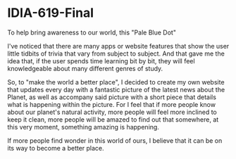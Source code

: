 # IDIA-619-Final
To help bring awareness to our world, this "Pale Blue Dot"

I've noticed that there are many apps or website features that show the user little tidbits of trivia that vary from subject to subject. And that gave me the idea that, if the user spends time learning bit by bit, they will feel knowledgeable about many different genres of study.

So, to "make the world a better place", I decided to create my own website that updates every day with a fantastic picture of the latest news about the Planet, as well as accompany said picture with a short piece that details what is happening within the picture. For I feel that if more people know about our planet's natural activity, more people will feel more inclined to keep it clean, more people will be amazed to find out that somewhere, at this very moment, something amazing is happening.

If more people find wonder in this world of ours, I believe that it can be on its way to become a better place.
